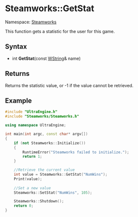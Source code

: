 # Steamworks::GetStat

Namespace: [Steamworks](Steamworks.md)

This function gets a statistic for the user for this game.

## Syntax

- int **GetStat**(const [WString](WString.md)& name)

## Returns

Returns the statistic value, or -1 if the value cannot be retrieved.

## Example

```c++
#include "UltraEngine.h"
#include "Steamworks/Steamworks.h"

using namespace UltraEngine;

int main(int argc, const char* argv[])
{
    if (not Steamworks::Initialize())
    {
        RuntimeError("Steamworks failed to initialize.");
        return 1;
    }

    //Retrieve the current value
    int value = Steamworks::GetStat("NumWins");
    Print(value);
    
    //Set a new value
    Steamworks::SetStat("NumWins", 105);

    Steamworks::Shutdown();
    return 0;
}
```
